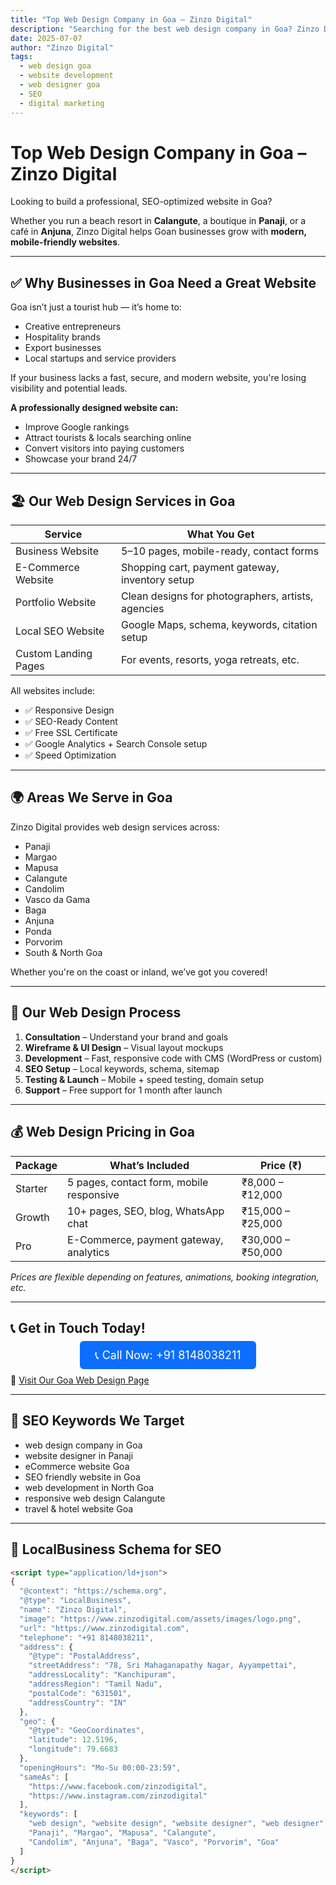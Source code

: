 ```yaml
---
title: "Top Web Design Company in Goa – Zinzo Digital"
description: "Searching for the best web design company in Goa? Zinzo Digital builds fast, mobile-friendly, SEO-optimized websites to help Goan businesses grow online."
date: 2025-07-07
author: "Zinzo Digital"
tags:
  - web design goa
  - website development
  - web designer goa
  - SEO
  - digital marketing
---
```


# Top Web Design Company in Goa – Zinzo Digital

Looking to build a professional, SEO-optimized website in Goa?

Whether you run a beach resort in **Calangute**, a boutique in **Panaji**, or a café in **Anjuna**, Zinzo Digital helps Goan businesses grow with **modern, mobile-friendly websites**.

---

## ✅ Why Businesses in Goa Need a Great Website

Goa isn’t just a tourist hub — it’s home to:
- Creative entrepreneurs  
- Hospitality brands  
- Export businesses  
- Local startups and service providers  

If your business lacks a fast, secure, and modern website, you're losing visibility and potential leads.

**A professionally designed website can:**
- Improve Google rankings  
- Attract tourists & locals searching online  
- Convert visitors into paying customers  
- Showcase your brand 24/7  

---

## 🏖️ Our Web Design Services in Goa

| Service                 | What You Get                                       |
|-------------------------|----------------------------------------------------|
| Business Website        | 5–10 pages, mobile-ready, contact forms            |
| E-Commerce Website      | Shopping cart, payment gateway, inventory setup    |
| Portfolio Website       | Clean designs for photographers, artists, agencies |
| Local SEO Website       | Google Maps, schema, keywords, citation setup      |
| Custom Landing Pages    | For events, resorts, yoga retreats, etc.           |

All websites include:
- ✅ Responsive Design  
- ✅ SEO-Ready Content  
- ✅ Free SSL Certificate  
- ✅ Google Analytics + Search Console setup  
- ✅ Speed Optimization

---

## 🌍 Areas We Serve in Goa

Zinzo Digital provides web design services across:
- Panaji  
- Margao  
- Mapusa  
- Calangute  
- Candolim  
- Vasco da Gama  
- Baga  
- Anjuna  
- Ponda  
- Porvorim  
- South & North Goa  

Whether you're on the coast or inland, we’ve got you covered!

---

## 💼 Our Web Design Process

1. **Consultation** – Understand your brand and goals  
2. **Wireframe & UI Design** – Visual layout mockups  
3. **Development** – Fast, responsive code with CMS (WordPress or custom)  
4. **SEO Setup** – Local keywords, schema, sitemap  
5. **Testing & Launch** – Mobile + speed testing, domain setup  
6. **Support** – Free support for 1 month after launch

---

## 💰 Web Design Pricing in Goa

| Package     | What’s Included                            | Price (₹)            |
|-------------|---------------------------------------------|----------------------|
| Starter     | 5 pages, contact form, mobile responsive    | ₹8,000 – ₹12,000     |
| Growth      | 10+ pages, SEO, blog, WhatsApp chat         | ₹15,000 – ₹25,000    |
| Pro         | E-Commerce, payment gateway, analytics      | ₹30,000 – ₹50,000    |

*Prices are flexible depending on features, animations, booking integration, etc.*

---

## 📞 Get in Touch Today!

<div style="text-align:center; margin: 20px 0;">
  <a href="tel:+918148038211" style="background-color:#0d6efd; color:white; padding:12px 24px; border-radius:6px; text-decoration:none; font-size:18px;">
    📞 Call Now: +91 8148038211
  </a>
</div>

🔗 [Visit Our Goa Web Design Page](https://www.zinzodigital.com/web-design-goa.html)

---

## 🎯 SEO Keywords We Target

- web design company in Goa  
- website designer in Panaji  
- eCommerce website Goa  
- SEO friendly website in Goa  
- web development in North Goa  
- responsive web design Calangute  
- travel & hotel website Goa  

---

## 🔎 LocalBusiness Schema for SEO

```html
<script type="application/ld+json">
{
  "@context": "https://schema.org",
  "@type": "LocalBusiness",
  "name": "Zinzo Digital",
  "image": "https://www.zinzodigital.com/assets/images/logo.png",
  "url": "https://www.zinzodigital.com",
  "telephone": "+91 8148038211",
  "address": {
    "@type": "PostalAddress",
    "streetAddress": "78, Sri Mahaganapathy Nagar, Ayyampettai",
    "addressLocality": "Kanchipuram",
    "addressRegion": "Tamil Nadu",
    "postalCode": "631501",
    "addressCountry": "IN"
  },
  "geo": {
    "@type": "GeoCoordinates",
    "latitude": 12.5196,
    "longitude": 79.6683
  },
  "openingHours": "Mo-Su 00:00-23:59",
  "sameAs": [
    "https://www.facebook.com/zinzodigital",
    "https://www.instagram.com/zinzodigital"
  ],
  "keywords": [
    "web design", "website design", "website designer", "web designer",
    "Panaji", "Margao", "Mapusa", "Calangute", 
    "Candolim", "Anjuna", "Baga", "Vasco", "Porvorim", "Goa"
  ]
}
</script>
